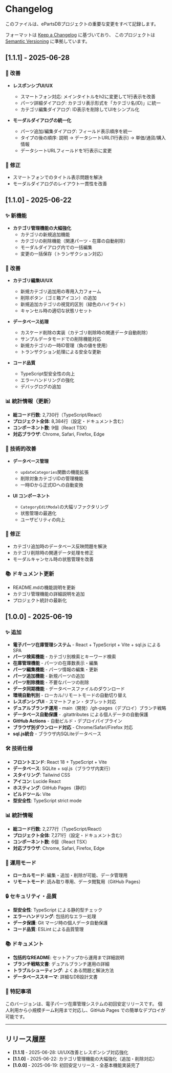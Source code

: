 # Changelog

このファイルは、ePartsDBプロジェクトの重要な変更をすべて記録します。

フォーマットは [Keep a Changelog](https://keepachangelog.com/ja/1.0.0/) に基づいており、
このプロジェクトは [Semantic Versioning](https://semver.org/lang/ja/) に準拠しています。

## [1.1.1] - 2025-06-28

### 🔧 改善

- **レスポンシブUI/UX**
  - スマートフォン対応: メインタイトルをh2に変更して1行表示を改善
  - パーツ詳細ダイアログ: カテゴリ表示形式を「カテゴリ名(ID)」に統一
  - カテゴリ編集ダイアログ: ID表示を削除してUIをシンプル化

- **モーダルダイアログの統一化**
  - パーツ追加/編集ダイアログ: フィールド表示順序を統一
  - タイプの後の順序: 説明 → データシートURL(1行表示) → 単価/通貨/購入情報
  - データシートURLフィールドを1行表示に変更

### 🐛 修正

- スマートフォンでのタイトル表示問題を解決
- モーダルダイアログのレイアウト一貫性を改善

## [1.1.0] - 2025-06-22

### ✨ 新機能

- **カテゴリ管理機能の大幅強化**
  - カテゴリの新規追加機能
  - カテゴリの削除機能（関連パーツ・在庫の自動削除）
  - モーダルダイアログ内での一括編集
  - 変更の一括保存（トランザクション対応）

### 🔧 改善

- **カテゴリ編集UI/UX**
  - 新規カテゴリ追加用の専用入力フォーム
  - 削除ボタン（ゴミ箱アイコン）の追加
  - 新規追加カテゴリの視覚的区別（緑色のハイライト）
  - キャンセル時の適切な状態リセット

- **データベース処理**
  - カスケード削除の実装（カテゴリ削除時の関連データ自動削除）
  - サンプルデータモードでの削除機能対応
  - 新規カテゴリの一時ID管理（負の値を使用）
  - トランザクション処理による安全な更新

- **コード品質**
  - TypeScript型安全性の向上
  - エラーハンドリングの強化
  - デバッグログの追加

### 📊 統計情報（更新）

- **総コード行数**: 2,730行（TypeScript/React）
- **プロジェクト全体**: 8,384行（設定・ドキュメント含む）
- **コンポーネント数**: 9個（React TSX）
- **対応ブラウザ**: Chrome, Safari, Firefox, Edge

### 🚀 技術的改善

- **データベース管理**
  - `updateCategories`関数の機能拡張
  - 削除対象カテゴリIDの管理機能
  - 一時IDから正式IDへの自動変換

- **UI コンポーネント**
  - `CategoryEditModal`の大幅リファクタリング
  - 状態管理の最適化
  - ユーザビリティの向上

### 🐛 修正

- カテゴリ追加時のデータベース反映問題を解決
- カテゴリ削除時の関連データ処理を修正
- モーダルキャンセル時の状態管理を改善

### 📚 ドキュメント更新

- README.mdの機能説明を更新
- カテゴリ管理機能の詳細説明を追加
- プロジェクト統計の最新化

## [1.0.0] - 2025-06-19

### ✨ 追加

- **電子パーツ在庫管理システム** - React + TypeScript + Vite + sql.js による SPA
- **パーツ検索機能** - カテゴリ別検索とキーワード検索
- **在庫管理機能** - パーツの在庫数表示・編集
- **パーツ編集機能** - パーツ情報の編集・更新
- **パーツ追加機能** - 新規パーツの追加
- **パーツ削除機能** - 不要なパーツの削除
- **データ同期機能** - データベースファイルのダウンロード
- **環境自動判別** - ローカル/リモートモードの自動切り替え
- **レスポンシブUI** - スマートフォン・タブレット対応
- **デュアルブランチ運用** - main（開発）/gh-pages（デプロイ）ブランチ戦略
- **データベース自動保護** - .gitattributes による個人データの自動保護
- **GitHub Actions** - 自動ビルド・デプロイパイプライン
- **ブラウザ別ダウンロード対応** - Chrome/Safari/Firefox 対応
- **sql.js統合** - ブラウザ内SQLiteデータベース

### 🛠️ 技術仕様

- **フロントエンド**: React 18 + TypeScript + Vite
- **データベース**: SQLite + sql.js（ブラウザ内実行）
- **スタイリング**: Tailwind CSS
- **アイコン**: Lucide React
- **ホスティング**: GitHub Pages（静的）
- **ビルドツール**: Vite
- **型安全性**: TypeScript strict mode

### 📊 統計情報

- **総コード行数**: 2,277行（TypeScript/React）
- **プロジェクト全体**: 7,271行（設定・ドキュメント含む）
- **コンポーネント数**: 6個（React TSX）
- **対応ブラウザ**: Chrome, Safari, Firefox, Edge

### 🎯 運用モード

- **ローカルモード**: 編集・追加・削除が可能、データ管理用
- **リモートモード**: 読み取り専用、データ閲覧用（GitHub Pages）

### 🔒 セキュリティ・品質

- **型安全性**: TypeScript による静的型チェック
- **エラーハンドリング**: 包括的なエラー処理
- **データ保護**: Git マージ時の個人データ自動保護
- **コード品質**: ESLint による品質管理

### 📚 ドキュメント

- **包括的なREADME**: セットアップから運用まで詳細説明
- **ブランチ戦略文書**: デュアルブランチ運用の詳細
- **トラブルシューティング**: よくある問題と解決方法
- **データベーススキーマ**: 詳細なDB設計文書

### 🎉 特記事項

このバージョンは、電子パーツ在庫管理システムの初回安定リリースです。
個人利用から小規模チーム利用まで対応し、GitHub Pages での簡単なデプロイが可能です。

---

## リリース履歴

- **[1.1.1]** - 2025-06-28: UI/UX改善とレスポンシブ対応強化
- **[1.1.0]** - 2025-06-22: カテゴリ管理機能の大幅強化（追加・削除対応）
- **[1.0.0]** - 2025-06-19: 初回安定リリース - 全基本機能実装完了
